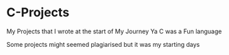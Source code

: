 # C-Projects
My Projects that I wrote at the start of My Journey 
Ya C was a Fun language

Some projects might seemed plagiarised but it was my starting days
